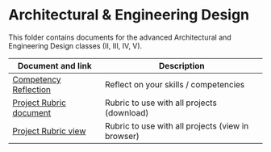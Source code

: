 # Architectural & Engineering Design

This folder contains documents for the advanced Architectural and Engineering Design classes (II, III, IV, V).

Document and link | Description
----------------- | -----------
[Competency Reflection](https://github.com/MichaelTMiyoshi/LearningWithMiyoshi/blob/main/GameAndAppDev/CompetenciesReflection-GameAndAppDevelopment.docx) | Reflect on your skills / competencies
[Project Rubric document](https://github.com/MichaelTMiyoshi/LearningWithMiyoshi/blob/main/_CommonDocuments/Rubric-AdvancedDesignDoc.docx) | Rubric to use with all projects (download)
[Project Rubric view](https://github.com/MichaelTMiyoshi/LearningWithMiyoshi/blob/main/_CommonDocuments/Rubric-AdvancedDesignDoc.md) | Rubric to use with all projects (view in browser)

